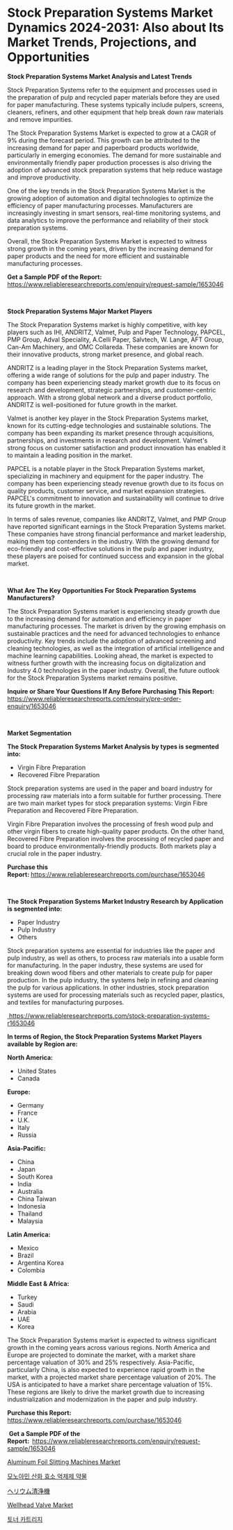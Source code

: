 <p><h1>Stock Preparation Systems Market Dynamics 2024-2031: Also about Its Market Trends, Projections, and Opportunities</h1></p><p><strong>Stock Preparation Systems Market Analysis and Latest Trends</strong></p>
<p><p>Stock Preparation Systems refer to the equipment and processes used in the preparation of pulp and recycled paper materials before they are used for paper manufacturing. These systems typically include pulpers, screens, cleaners, refiners, and other equipment that help break down raw materials and remove impurities.</p><p>The Stock Preparation Systems Market is expected to grow at a CAGR of 9% during the forecast period. This growth can be attributed to the increasing demand for paper and paperboard products worldwide, particularly in emerging economies. The demand for more sustainable and environmentally friendly paper production processes is also driving the adoption of advanced stock preparation systems that help reduce wastage and improve productivity.</p><p>One of the key trends in the Stock Preparation Systems Market is the growing adoption of automation and digital technologies to optimize the efficiency of paper manufacturing processes. Manufacturers are increasingly investing in smart sensors, real-time monitoring systems, and data analytics to improve the performance and reliability of their stock preparation systems.</p><p>Overall, the Stock Preparation Systems Market is expected to witness strong growth in the coming years, driven by the increasing demand for paper products and the need for more efficient and sustainable manufacturing processes.</p></p>
<p><strong>Get a Sample PDF of the Report:&nbsp;</strong> <a href="https://www.reliableresearchreports.com/enquiry/request-sample/1653046">https://www.reliableresearchreports.com/enquiry/request-sample/1653046</a></p>
<p>&nbsp;</p>
<p><strong>Stock Preparation Systems Major Market Players</strong></p>
<p><p>The Stock Preparation Systems market is highly competitive, with key players such as IHI, ANDRITZ, Valmet, Pulp and Paper Technology, PAPCEL, PMP Group, Adval Speciality, A.Celli Paper, Salvtech, W. Lange, AFT Group, Can-Am Machinery, and OMC Collareda. These companies are known for their innovative products, strong market presence, and global reach.</p><p>ANDRITZ is a leading player in the Stock Preparation Systems market, offering a wide range of solutions for the pulp and paper industry. The company has been experiencing steady market growth due to its focus on research and development, strategic partnerships, and customer-centric approach. With a strong global network and a diverse product portfolio, ANDRITZ is well-positioned for future growth in the market.</p><p>Valmet is another key player in the Stock Preparation Systems market, known for its cutting-edge technologies and sustainable solutions. The company has been expanding its market presence through acquisitions, partnerships, and investments in research and development. Valmet's strong focus on customer satisfaction and product innovation has enabled it to maintain a leading position in the market.</p><p>PAPCEL is a notable player in the Stock Preparation Systems market, specializing in machinery and equipment for the paper industry. The company has been experiencing steady revenue growth due to its focus on quality products, customer service, and market expansion strategies. PAPCEL's commitment to innovation and sustainability will continue to drive its future growth in the market.</p><p>In terms of sales revenue, companies like ANDRITZ, Valmet, and PMP Group have reported significant earnings in the Stock Preparation Systems market. These companies have strong financial performance and market leadership, making them top contenders in the industry. With the growing demand for eco-friendly and cost-effective solutions in the pulp and paper industry, these players are poised for continued success and expansion in the global market.</p></p>
<p>&nbsp;</p>
<p><strong>What Are The Key Opportunities For Stock Preparation Systems Manufacturers?</strong></p>
<p><p>The Stock Preparation Systems market is experiencing steady growth due to the increasing demand for automation and efficiency in paper manufacturing processes. The market is driven by the growing emphasis on sustainable practices and the need for advanced technologies to enhance productivity. Key trends include the adoption of advanced screening and cleaning technologies, as well as the integration of artificial intelligence and machine learning capabilities. Looking ahead, the market is expected to witness further growth with the increasing focus on digitalization and Industry 4.0 technologies in the paper industry. Overall, the future outlook for the Stock Preparation Systems market remains positive.</p></p>
<p><strong>Inquire or Share Your Questions If Any Before Purchasing This Report:</strong> <a href="https://www.reliableresearchreports.com/enquiry/pre-order-enquiry/1653046">https://www.reliableresearchreports.com/enquiry/pre-order-enquiry/1653046</a></p>
<p>&nbsp;</p>
<p><strong>Market Segmentation</strong></p>
<p><strong>The Stock Preparation Systems Market Analysis by types is segmented into:</strong></p>
<p><ul><li>Virgin Fibre Preparation</li><li>Recovered Fibre Preparation</li></ul></p>
<p><p>Stock preparation systems are used in the paper and board industry for processing raw materials into a form suitable for further processing. There are two main market types for stock preparation systems: Virgin Fibre Preparation and Recovered Fibre Preparation. </p><p>Virgin Fibre Preparation involves the processing of fresh wood pulp and other virgin fibers to create high-quality paper products. On the other hand, Recovered Fibre Preparation involves the processing of recycled paper and board to produce environmentally-friendly products. Both markets play a crucial role in the paper industry.</p></p>
<p><strong>Purchase this Report:&nbsp;</strong><a href="https://www.reliableresearchreports.com/purchase/1653046">https://www.reliableresearchreports.com/purchase/1653046</a></p>
<p>&nbsp;</p>
<p><strong>The Stock Preparation Systems Market Industry Research by Application is segmented into:</strong></p>
<p><ul><li>Paper Industry</li><li>Pulp Industry</li><li>Others</li></ul></p>
<p><p>Stock preparation systems are essential for industries like the paper and pulp industry, as well as others, to process raw materials into a usable form for manufacturing. In the paper industry, these systems are used for breaking down wood fibers and other materials to create pulp for paper production. In the pulp industry, the systems help in refining and cleaning the pulp for various applications. In other industries, stock preparation systems are used for processing materials such as recycled paper, plastics, and textiles for manufacturing purposes.</p></p>
<p><a href="https://www.reliableresearchreports.com/stock-preparation-systems-r1653046">&nbsp;https://www.reliableresearchreports.com/stock-preparation-systems-r1653046</a></p>
<p><strong>In terms of Region, the Stock Preparation Systems Market Players available by Region are:</strong></p>
<p>
    <p> <strong> North America: </strong>
        <ul>
            <li>United States</li>
            <li>Canada</li>
        </ul>
        </p> 
    <p> <strong> Europe: </strong>
        <ul>
            <li>Germany</li>
            <li>France</li>
            <li>U.K.</li>
            <li>Italy</li>
            <li>Russia</li>
        </ul>
        </p> 
    <p> <strong> Asia-Pacific: </strong>
        <ul>
            <li>China</li>
            <li>Japan</li>
            <li>South Korea</li>
            <li>India</li>
            <li>Australia</li>
            <li>China Taiwan</li>
            <li>Indonesia</li>
            <li>Thailand</li>
            <li>Malaysia</li>
        </ul>
        </p> 
    <p> <strong> Latin America: </strong>
        <ul>
            <li>Mexico</li>
            <li>Brazil</li>
            <li>Argentina Korea</li>
            <li>Colombia</li>
        </ul>
        </p> 
    <p> <strong> Middle East & Africa: </strong>
        <ul>
            <li>Turkey</li>
            <li>Saudi</li>
            <li>Arabia</li>
            <li>UAE</li>
            <li>Korea</li>
        </ul>
    </p>
    </p>
<p><p>The Stock Preparation Systems market is expected to witness significant growth in the coming years across various regions. North America and Europe are projected to dominate the market, with a market share percentage valuation of 30% and 25% respectively. Asia-Pacific, particularly China, is also expected to experience rapid growth in the market, with a projected market share percentage valuation of 20%. The USA is anticipated to have a market share percentage valuation of 15%. These regions are likely to drive the market growth due to increasing industrialization and modernization in the paper and pulp industry.</p></p>
<p><strong>Purchase this Report: </strong><a href="https://www.reliableresearchreports.com/purchase/1653046">https://www.reliableresearchreports.com/purchase/1653046</a></p>
<p>&nbsp;<strong>Get a Sample PDF of the Report:&nbsp;&nbsp;</strong><a href="https://www.reliableresearchreports.com/enquiry/request-sample/1653046">https://www.reliableresearchreports.com/enquiry/request-sample/1653046</a></p>
<p><strong></strong></p>
<p><p><a href="https://github.com/LitzyGulgowski2023/Market-Research-Report-List-1/blob/main/aluminum-foil-slitting-machines-market.md">Aluminum Foil Slitting Machines Market</a></p><p><a href="https://medium.com/@royaloeger/%EB%8B%A4%EC%9D%8C-%EB%AC%B8%EC%9E%A5%EC%9D%80-%ED%95%9C%EA%B5%AD%EC%96%B4%EB%A1%9C-%EB%B2%88%EC%97%AD%ED%95%98%EC%8B%9C%EC%98%A4-%EB%AA%A8%EB%85%B8%EC%95%84%EB%AF%BC-%EC%82%B0%ED%99%94%ED%9A%A8%EC%86%8C-%EC%96%B5%EC%A0%9C%EC%A0%9C-%EC%95%BD%EB%AC%BC-%EC%8B%9C%EC%9E%A5-%EC%A7%80%ED%91%9C-%ED%95%B4%EB%8F%85-%EC%8B%9C%EC%9E%A5-%EC%A0%90%EC%9C%A0%EC%9C%A8-%ED%8A%B8%EB%A0%8C%EB%93%9C-%EB%B0%8F-%EC%84%B1%EC%9E%A5-%ED%8C%A8%ED%84%B4-4337f979ad0d">모노아민 산화 효소 억제제 약물</a></p><p><a href="https://medium.com/@germanberge1968/%E3%83%98%E3%83%AA%E3%82%A6%E3%83%A0%E7%B2%BE%E8%A3%BD%E5%99%A8%E3%81%AE%E5%B8%82%E5%A0%B4%E3%82%B7%E3%82%A7%E3%82%A2%E3%81%AE%E9%80%B2%E5%8C%96%E3%81%A8%E5%B8%82%E5%A0%B4%E6%88%90%E9%95%B7%E3%83%88%E3%83%AC%E3%83%B3%E3%83%892024%E5%B9%B4%E3%81%8B%E3%82%892031%E5%B9%B4%E3%81%BE%E3%81%A7-4f4d34156831">ヘリウム清浄機</a></p><p><a href="https://www.linkedin.com/pulse/wellhead-valve-market-size-reveals-best-marketing-channels-global-lqtqe">Wellhead Valve Market</a></p><p><a href="https://medium.com/@kathyorton6556/%ED%86%A0%EB%84%88-%EC%B9%B4%ED%8A%B8%EB%A6%AC%EC%A7%80-%EC%8B%9C%EC%9E%A5-%EA%B7%9C%EB%AA%A8-%EC%8B%9C%EC%9E%A5-%EC%A0%84%EB%A7%9D-%EB%B0%8F-%EC%8B%9C%EC%9E%A5-%EC%98%88%EC%B8%A1-2024%EB%85%84%EB%B6%80%ED%84%B0-2031%EB%85%84-aa7bf29484b3">토너 카트리지</a></p></p>